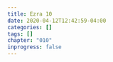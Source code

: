 ```yaml
---
title: Ezra 10
date: 2020-04-12T12:42:59-04:00
categories: []
tags: []
chapter: "010"
inprogress: false
---
```


